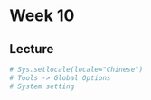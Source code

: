 # Week 10

## Lecture

```R
# Sys.setlocale(locale="Chinese")
# Tools -> Global Options
# System setting



```

